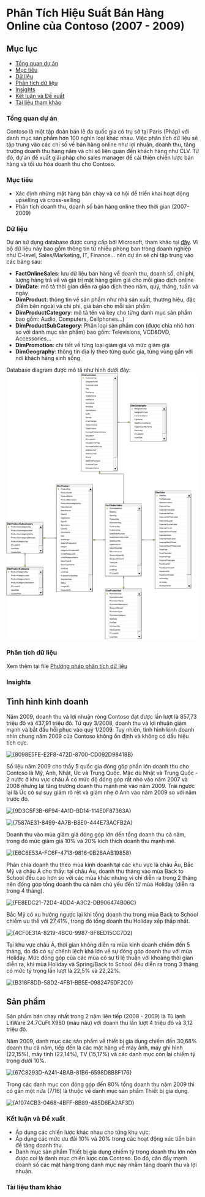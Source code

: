 # Phân Tích Hiệu Suất Bán Hàng Online của Contoso (2007 - 2009)

## Mục lục

- [Tổng quan dự án](#tổng-quan-dự-án)
- [Mục tiêu](#mục-tiêu)
- [Dữ liệu](#dữ-liệu)
- [Phân tích dữ liệu](#phân-tích-dữ-liệu)
- [Insights](#insights)
- [Kết luận và Đề xuất](#kết-luận-và-đề-xuất)
- [Tài liệu tham khảo](#tài-liệu-tham-khảo)

### Tổng quan dự án

Contoso là một tập đoàn bán lẻ đa quốc gia có trụ sở tại Paris (Pháp) với danh mục sản phẩm hơn 100 nghìn loại khác nhau. Việc phân tích dữ liệu sẽ tập trung vào các chỉ số về bán hàng online như lợi nhuận, doanh thu, tăng trưởng doanh thu hàng năm và chỉ số liên quan đến khách hàng như CLV. Từ đó, dự án đề xuất giải pháp cho sales manager để cải thiện chiến lược bán hàng và tối ưu hóa doanh thu cho Contoso.

### Mục tiêu

- Xác định những mặt hàng bán chạy và cơ hội để triển khai hoạt động upselling và cross-selling
- Phân tích doanh thu, doanh số bán hàng online theo thời gian (2007-2009)

### Dữ liệu

Dự án sử dụng database được cung cấp bởi Microsoft, tham khảo tại [đây](https://www.microsoft.com/en-us/download/details.aspx?id=18279). Vì bộ dữ liệu này bao gồm thông tin từ nhiều phòng ban trong doanh nghiệp như C-level, Sales/Marketing, IT, Finance... nên dự án sẽ chỉ tập trung vào các bảng sau:

- **FactOnlineSales**: lưu dữ liệu bán hàng về doanh thu, doanh số, chi phí, lượng hàng trả về và giá trị mặt hàng giảm giá cho mỗi giao dịch online
- **DimDate**: mô tả thời gian diễn ra giao dịch theo năm, quý, tháng, tuần và ngày
- **DimProduct**: thông tin về sản phẩm như nhà sản xuất, thương hiệu, đặc điểm bên ngoài và chi phí, giá bán cho mỗi sản phẩm
- **DimProductCategory**: mô tả tên và key cho từng danh mục sản phẩm bao gồm: Audio, Computers, Cellphones...)
- **DimProductSubCategory**: Phân loại sản phẩm con (được chia nhỏ hơn so với danh mục sản phẩm) bao gồm: Televisions, VCD&DVD, Accessories...
- **DimPromotion**: chi tiết về từng loại giảm giá và mức giảm giá
- **DimGeography**: thông tin địa lý theo từng quốc gia, từng vùng gắn với nơi khách hàng sinh sống

Database diagram được mô tả như hình dưới đây:
![](https://github.com/Toridotoji/Project-1/blob/main/database%20diagram.png?raw=true)

### Phân tích dữ liệu
Xem thêm tại file [Phương pháp phân tích dữ liệu](https://github.com/Toridotoji/Project-1/blob/bb46d5e1fc9250ce68c0dcb509ce43bd0805d4a6/ph%C6%B0%C6%A1ng%20ph%C3%A1p%20ph%C3%A2n%20t%C3%ADch%20d%E1%BB%AF%20li%E1%BB%87u.md)

### Insights

## Tình hình kinh doanh
Năm 2009, doanh thu và lợi nhuận ròng Contoso đạt được lần lượt là 857,73 triệu đô và 437,91 triệu đô. Từ quý 3/2008, doanh thu và lợi nhuận giảm mạnh và bắt đầu hồi phục vào quý 1/2009. Tuy nhiên, tình hình kinh doanh nhìn chung năm 2009 của Contoso không ổn định và không có dấu hiệu tích cực.

![{8098E5FE-E2F8-472D-8700-CD092D98418B}](https://github.com/user-attachments/assets/1dc7d28d-0c14-4766-9afd-63d21da5dfdb)

Số liệu năm 2009 cho thấy 5 quốc gia đóng góp phần lớn doanh thu cho Contoso là Mỹ, Anh, Nhật, Úc và Trung Quốc. Mặc dù Nhật và Trung Quốc - 2 nước ở khu vực châu Á có mức độ đóng góp rất nhỏ vào năm 2007 và 2008 nhưng lại tăng trưởng doanh thu mạnh mẽ vào năm 2009. Trái ngược lại là Úc có sự suy giảm rõ rệt và giảm nhẹ ở Anh vào năm 2009 so với năm trước đó.

![{9D3C5F3B-6F94-4A1D-BD14-114E0F87363A}](https://github.com/user-attachments/assets/2a857f71-399e-4c0d-be4e-4495ffed1351)

![{7587AE31-8499-4A7B-B8E0-444E73ACFB2A}](https://github.com/user-attachments/assets/ef19312f-6d1e-4115-bdb7-37ce0cb497e3)

Doanh thu vào mùa giảm giá đóng góp lớn đến tổng doanh thu cả năm, trong đó mức giảm giá 10% và 20% kích thích doanh thu mạnh mẽ.

![{E6C6E53A-FC6F-4713-9816-0B26AAB19858}](https://github.com/user-attachments/assets/677fe477-1d6a-48ba-87ae-5894e3452cb1)

Phân chia doanh thu theo mùa kinh doanh tại các khu vực là châu Âu, Bắc Mỹ và châu Á cho thấy: tại châu Âu, doanh thu tháng vào mùa Back to School đều cao hơn so với các mùa khác nhưng vì chỉ diễn ra trong 2 tháng nên đóng góp tổng doanh thu cả năm chủ yếu đến từ mùa Holiday (diễn ra trong 4 tháng).

![{FE8EDC21-72D4-4DD4-A3C2-DB906474B06C}](https://github.com/user-attachments/assets/6caf4a38-d287-4265-beaa-0a2120108079)


Bắc Mỹ có xu hướng ngược lại khi tổng doanh thu trong mùa Back to School chiếm ưu thế với 27,41%, trong đó tổng doanh thu Holiday xếp thấp nhất.

![{4CF0E31A-8219-4BC0-9987-8F8ED15CC7D2}](https://github.com/user-attachments/assets/49a51c4e-5926-4bc4-a793-a8c3dbe8c595)

Tại khu vực châu Á, thời gian không diễn ra mùa kinh doanh chiếm đến 5 tháng, do đó có sự chênh lệch khá lớn về sự đóng góp doanh thu với mùa Holiday. Mức đóng góp của các mùa có sự tỉ lệ thuận với khoảng thời gian diễn ra, khi mùa Holiday và Spring/Back to School đều diễn ra trong 3 tháng có mức tỷ trọng lần lượt là 22,5% và 22,22%.

![{B318F8DD-58D2-4FB1-BB5E-0982475DF2C0}](https://github.com/user-attachments/assets/44dd46a5-bf2b-4294-882a-9ee189294f01)


## Sản phẩm

Sản phẩm bán chạy nhất trong 2 năm liên tiếp (2008 - 2009) là Tủ lạnh LitWare 24.7CuFt X980 (màu nâu) với doanh thu lần lượt 4 triệu đô và 3,12 triệu đô.

Năm 2009, danh mục các sản phẩm về thiết bị gia dụng chiếm đến 30,68% doanh thu cả năm, tiếp đến là các mặt hàng về máy ảnh, máy ghi hình (22,15%), máy tính (22,14%), TV (15,17%) và các danh mục còn lại chiếm tỷ trọng dưới 10%.

![{67C8293D-A241-4BAB-81B6-6598D8B8F176}](https://github.com/user-attachments/assets/2dbb0ec1-c927-4676-8565-1e699026a149)

Trong các danh mục con đóng góp đến 80% tổng doanh thu năm 2009 thì có gần một nửa (7/16) là thuộc về danh mục sản phẩm Thiết bị gia dụng.

![{A1074CB3-0468-4BFF-8B89-485D6EA2AF3D}](https://github.com/user-attachments/assets/83ba22d2-8ee8-483d-9d62-0ff3f42c7122)

### Kết luận và Đề xuất

- Áp dụng các chiến lược khác nhau cho từng khu vực: 
- Áp dụng các mức ưu đãi 10% và 20% trong các hoạt động xúc tiến bán để tăng doanh thu.
- Danh mục sản phẩm Thiết bị gia dụng chiếm tỷ trọng doanh thu lớn nên được coi là danh mục chiến lược của Contoso. Do đó, cần đẩy mạnh doanh số các mặt hàng trong danh mục này nhằm tăng doanh thu và lợi nhuận.

### Tài liệu tham khảo
